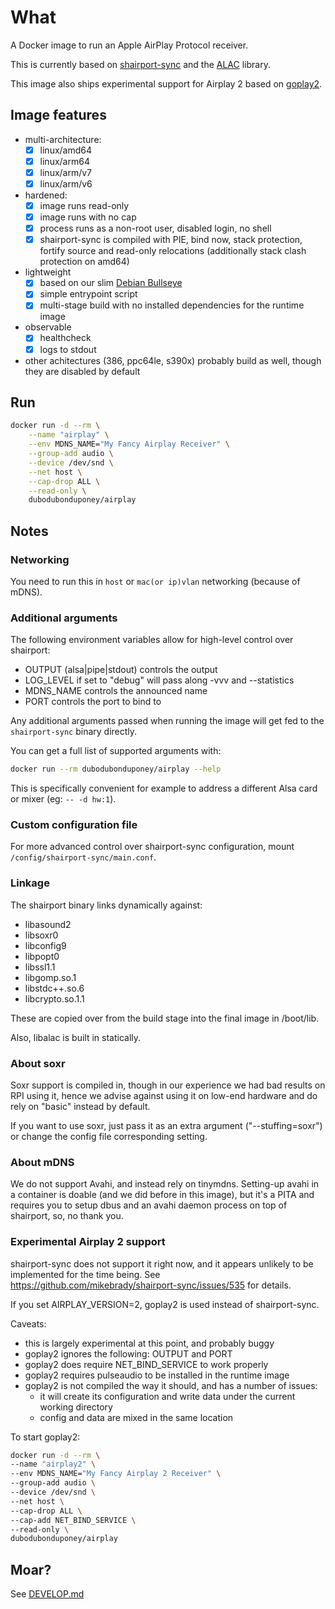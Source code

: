 # What

A Docker image to run an Apple AirPlay Protocol receiver.

This is currently based on [shairport-sync](https://github.com/mikebrady/shairport-sync) and the [ALAC](https://github.com/mikebrady/alac) library.

This image also ships experimental support for Airplay 2 based on [goplay2](https://github.com/openairplay/goplay2).

## Image features

* multi-architecture:
  * [x] linux/amd64
  * [x] linux/arm64
  * [x] linux/arm/v7
  * [x] linux/arm/v6
* hardened:
  * [x] image runs read-only
  * [x] image runs with no cap
  * [x] process runs as a non-root user, disabled login, no shell
  * [x] shairport-sync is compiled with PIE, bind now, stack protection, fortify source and read-only relocations (additionally stack clash protection on amd64)
* lightweight
  * [x] based on our slim [Debian Bullseye](https://github.com/dubo-dubon-duponey/docker-debian)
  * [x] simple entrypoint script
  * [x] multi-stage build with no installed dependencies for the runtime image
* observable
  * [x] healthcheck
  * [x] logs to stdout
* other achitectures (386, ppc64le, s390x) probably build as well, though they are disabled by default

## Run

```bash
docker run -d --rm \
    --name "airplay" \
    --env MDNS_NAME="My Fancy Airplay Receiver" \
    --group-add audio \
    --device /dev/snd \
    --net host \
    --cap-drop ALL \
    --read-only \
    dubodubonduponey/airplay
```

## Notes

### Networking

You need to run this in `host` or `mac(or ip)vlan` networking (because of mDNS).

### Additional arguments

The following environment variables allow for high-level control over shairport:

* OUTPUT (alsa|pipe|stdout) controls the output
* LOG_LEVEL if set to "debug" will pass along -vvv and --statistics
* MDNS_NAME controls the announced name
* PORT controls the port to bind to

Any additional arguments passed when running the image will get fed to the `shairport-sync` binary directly.

You can get a full list of supported arguments with:

```bash
docker run --rm dubodubonduponey/airplay --help
```

This is specifically convenient for example to address a different Alsa card or mixer (eg: `-- -d hw:1`).

### Custom configuration file

For more advanced control over shairport-sync configuration, mount `/config/shairport-sync/main.conf`.

### Linkage

The shairport binary links dynamically against:
* libasound2
* libsoxr0
* libconfig9
* libpopt0
* libssl1.1
* libgomp.so.1
* libstdc++.so.6
* libcrypto.so.1.1

These are copied over from the build stage into the final image in /boot/lib.

Also, libalac is built in statically.

### About soxr

Soxr support is compiled in, though in our experience we had bad results on RPI using it, hence
we advise against using it on low-end hardware and do rely on "basic" instead by default.

If you want to use soxr, just pass it as an extra argument ("--stuffing=soxr") or change the config file
corresponding setting.

### About mDNS

We do not support Avahi, and instead rely on tinymdns.
Setting-up avahi in a container is doable (and we did before in this image), but it's a PITA and
requires you to setup dbus and an avahi daemon process on top of shairport, so, no thank you.

### Experimental Airplay 2 support

shairport-sync does not support it right now, and it appears unlikely to be implemented for the time being.
See https://github.com/mikebrady/shairport-sync/issues/535 for details.

If you set AIRPLAY_VERSION=2, goplay2 is used instead of shairport-sync.

Caveats:
* this is largely experimental at this point, and probably buggy
* goplay2 ignores the following: OUTPUT and PORT
* goplay2 does require NET_BIND_SERVICE to work properly
* goplay2 requires pulseaudio to be installed in the runtime image
* goplay2 is not compiled the way it should, and has a number of issues:
  * it will create its configuration and write data under the current working directory
  * config and data are mixed in the same location

To start goplay2:

```bash
docker run -d --rm \
--name "airplay2" \
--env MDNS_NAME="My Fancy Airplay 2 Receiver" \
--group-add audio \
--device /dev/snd \
--net host \
--cap-drop ALL \
--cap-add NET_BIND_SERVICE \
--read-only \
dubodubonduponey/airplay
```


## Moar?

See [DEVELOP.md](DEVELOP.md)
